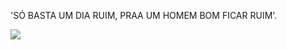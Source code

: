 'SÓ BASTA UM DIA RUIM, PRAA UM HOMEM BOM FICAR RUIM'.

![](https://media1.tenor.com/m/atFNDTvIBy8AAAAd/123.gif)


